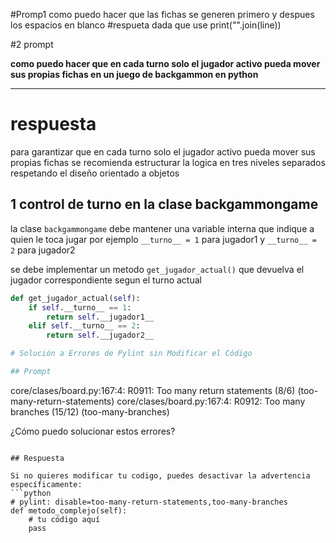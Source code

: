 #Promp1 como puedo hacer que las fichas se generen primero y despues los espacios en blanco
#respueta dada que use  print("".join(line)) 


#2 prompt

**como puedo hacer que en cada turno solo el jugador activo pueda mover sus propias fichas en un juego de backgammon en python**

---

# respuesta

para garantizar que en cada turno solo el jugador activo pueda mover sus propias fichas se recomienda estructurar la logica en tres niveles separados respetando el diseño orientado a objetos

## 1 control de turno en la clase backgammongame

la clase `backgammongame` debe mantener una variable interna que indique a quien le toca jugar por ejemplo `__turno__ = 1` para jugador1 y `__turno__ = 2` para jugador2

se debe implementar un metodo `get_jugador_actual()` que devuelva el jugador correspondiente segun el turno actual

```python
def get_jugador_actual(self):
    if self.__turno__ == 1:
        return self.__jugador1__
    elif self.__turno__ == 2:
        return self.__jugador2__

# Solución a Errores de Pylint sin Modificar el Código

## Prompt
```
core/clases/board.py:167:4: R0911: Too many return statements (8/6) (too-many-return-statements)
core/clases/board.py:167:4: R0912: Too many branches (15/12) (too-many-branches)

¿Cómo puedo solucionar estos errores?
```

## Respuesta

Si no quieres modificar tu codigo, puedes desactivar la advertencia específicamente:
```python
# pylint: disable=too-many-return-statements,too-many-branches
def metodo_complejo(self):
    # tu código aquí
    pass

